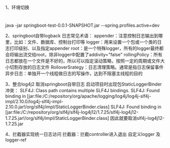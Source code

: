 


1、环境切换
#
java -jar springboot-test-0.0.1-SNAPSHOT.jar  --spring.profiles.active=dev



2、springboot自带logback
  日志常见术语：
      appender：注意控制日志输出到哪里，比如：文件、数据库、控制台打印等
      logger：用来设置一个包或一个类的日志打印级别、以及指定appender
      root：是一个特殊logger，所有的logger最终都会将输出流交给root，除非logger中配置了addivity="false"
      rollingPolicy：所有日志都放在一个文件是不好的，所以可以指定滚动策略，按照一定的周期或文件大小切割存放的日志文件
      RolloverSrategy：日志清理策略。通常是指日志保留事件
      异步日志：单独开一个线程做日志的写操作，达到不阻塞主线程的目的

3、整合log4j2
    取消springboot自带日志
    启动项目时出现包StaticLoggerBinder冲突：
    SLF4J: Class path contains multiple SLF4J bindings.
    SLF4J: Found binding in [jar:file:/C:/repository/org/apache/logging/log4j/log4j-slf4j-impl/2.10.0/log4j-slf4j-impl-2.10.0.jar!/org/slf4j/impl/StaticLoggerBinder.class]
    SLF4J: Found binding in [jar:file:/C:/repository/org/slf4j/slf4j-log4j12/1.7.25/slf4j-log4j12-1.7.25.jar!/org/slf4j/impl/StaticLoggerBinder.class]
    因此就要取消slf4j-log4j12-1.7.25.jar
    
    
4、拦截器实现统一日志访问
    拦截器：拦截controller进入退出
    自定义logger 及logger-ref    
